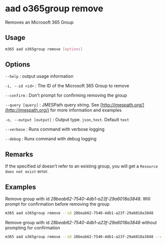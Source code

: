# aad o365group remove

Removes an Microsoft 365 Group

## Usage

```sh
m365 aad o365group remove [options]
```

## Options

`--help`
: output usage information

`-i, --id <id>`
: The ID of the Microsoft 365 Group to remove

`--confirm`
: Don't prompt for confirming removing the group

`--query [query]`
: JMESPath query string. See [http://jmespath.org/](http://jmespath.org/) for more information and examples

`-o, --output [output]`
: Output type. `json,text`. Default `text`

`--verbose`
: Runs command with verbose logging

`--debug`
: Runs command with debug logging

## Remarks

If the specified _id_ doesn't refer to an existing group, you will get a `Resource does not exist` error.

## Examples

Remove group with id _28beab62-7540-4db1-a23f-29a6018a3848_. Will prompt for confirmation before removing the group

```sh
m365 aad o365group remove --id 28beab62-7540-4db1-a23f-29a6018a3848
```

Remove group with id _28beab62-7540-4db1-a23f-29a6018a3848_ without prompting for confirmation

```sh
m365 aad o365group remove --id 28beab62-7540-4db1-a23f-29a6018a3848 --confirm
```